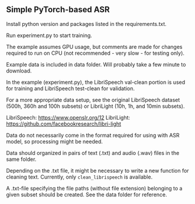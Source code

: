 ## Simple PyTorch-based ASR

Install python version and packages listed in the requirements.txt.

Run experiment.py to start training.

The example assumes GPU usage, but comments are made for changes required to run on CPU (not recommended - very slow - for testing only).

Example data is included in data folder. Will probably take a few minute to download.

In the example (experiment.py), the LibriSpeech val-clean portion is used for training and LibriSpeech test-clean for validation.

For a more appropriate data setup, see the original LibriSpeech dataset (500h, 360h and 100h subsets) or LibriLight (10h, 1h, and 10min subsets).

LibriSpeech: https://www.openslr.org/12
LibriLight: https://github.com/facebookresearch/libri-light

Data do not necessarily come in the format required for using with ASR model, so processing might be needed.

Data should organized in pairs of text (.txt) and audio (.wav) files in the same folder.

Depending on the .txt file, it might be necessary to write a new function for cleaning text. Currently, only `clean_librispeech` is available.

A .txt-file specifying the file paths (without file extension) belonging to a given subset should be created. See the data folder for reference.

